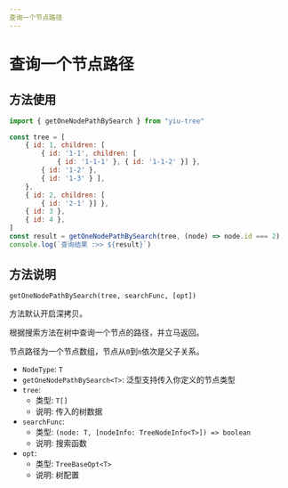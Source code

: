 ```yaml
---
查询一个节点路径
---
```


# 查询一个节点路径


## 方法使用

```js
import { getOneNodePathBySearch } from "yiu-tree"

const tree = [
    { id: 1, children: [
        { id: '1-1', children: [
            { id: '1-1-1' }, { id: '1-1-2' }] },
        { id: '1-2' },
        { id: '1-3' } ],
    },
    { id: 2, children: [
        { id: '2-1' }] },
    { id: 3 },
    { id: 4 },
]
const result = getOneNodePathBySearch(tree, (node) => node.id === 2)
console.log(`查询结果 :>> ${result}`)
```

## 方法说明

```txt
getOneNodePathBySearch(tree, searchFunc, [opt])
```

方法默认开启深拷贝。

根据搜索方法在树中查询一个节点的路径，并立马返回。

节点路径为一个节点数组，节点从`0`到`n`依次是父子关系。


- `NodeType`: `T`
- `getOneNodePathBySearch<T>`: 泛型支持传入你定义的节点类型
- `tree`:
  - 类型: `T[]`
  - 说明: 传入的树数据
- `searchFunc`:
  - 类型: `(node: T, [nodeInfo: TreeNodeInfo<T>]) => boolean`
  - 说明: 搜索函数
- `opt`:
  - 类型: `TreeBaseOpt<T>`
  - 说明: 树配置



